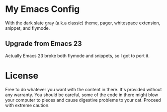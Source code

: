 # My Emacs Config

With the dark slate gray (a.k.a classic) theme, pager, whitespace extension, snippet, and flymode.

## Upgrade from Emacs 23

Actually Emacs 23 broke both flymode and snippets, so I got to port it.

# License

Free to do whatever you want with the content in there. It's provided without any warranty. You should be careful, some of the code in there might blow your computer to pieces and cause digestive problems to your cat. Proceed with extreme caution.
